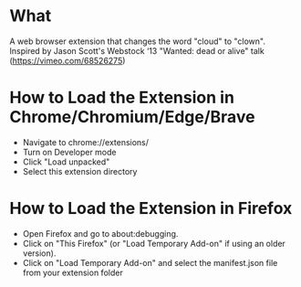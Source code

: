 # What
A web browser extension that changes the word "cloud" to "clown". Inspired by Jason Scott's Webstock ‘13 "Wanted: dead or alive" talk (https://vimeo.com/68526275)

# How to Load the Extension in Chrome/Chromium/Edge/Brave
- Navigate to chrome://extensions/
- Turn on Developer mode
- Click "Load unpacked"
- Select this extension directory

# How to Load the Extension in Firefox
- Open Firefox and go to about:debugging.
- Click on "This Firefox" (or "Load Temporary Add-on" if using an older version).
- Click on "Load Temporary Add-on" and select the manifest.json file from your extension folder


